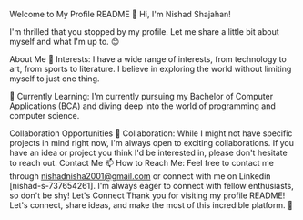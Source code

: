 
Welcome to My Profile README
👋 Hi, I'm Nishad Shajahan!

I'm thrilled that you stopped by my profile. Let me share a little bit about myself and what I'm up to. 😊

About Me
👀 Interests: I have a wide range of interests, from technology to art, from sports to literature. I believe in exploring the world without limiting myself to just one thing.

🌱 Currently Learning: I'm currently pursuing my Bachelor of Computer Applications (BCA) and diving deep into the world of programming and computer science.

Collaboration Opportunities
💞 Collaboration: While I might not have specific projects in mind right now, I'm always open to exciting collaborations. If you have an idea or project you think I'd be interested in, please don't hesitate to reach out.
Contact Me
📫 How to Reach Me: Feel free to contact me through nishadnisha2001@gmail.com or connect with me on Linkedin [nishad-s-737654261]. I'm always eager to connect with fellow enthusiasts, so don't be shy!
Let's Connect
Thank you for visiting my profile README! Let's connect, share ideas, and make the most of this incredible platform. 🚀
